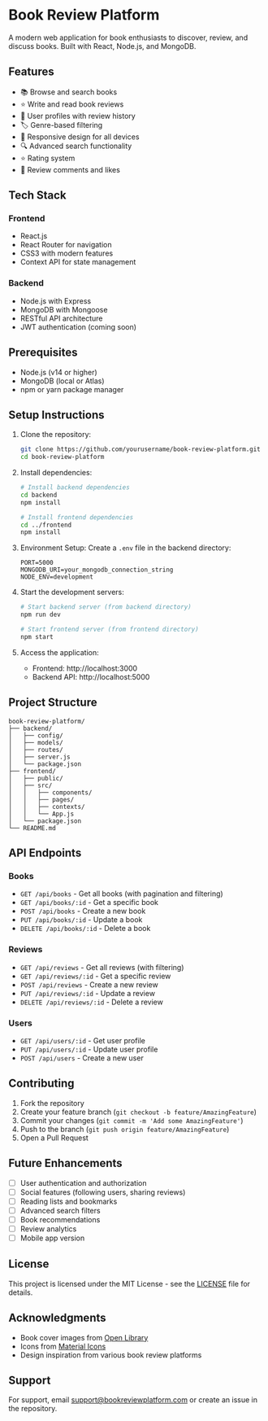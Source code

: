 # Book Review Platform

A modern web application for book enthusiasts to discover, review, and discuss books. Built with React, Node.js, and MongoDB.

## Features

- 📚 Browse and search books
- ⭐ Write and read book reviews
- 👤 User profiles with review history
- 🏷️ Genre-based filtering
- 📱 Responsive design for all devices
- 🔍 Advanced search functionality
- ⭐ Rating system
- 💬 Review comments and likes

## Tech Stack

### Frontend
- React.js
- React Router for navigation
- CSS3 with modern features
- Context API for state management

### Backend
- Node.js with Express
- MongoDB with Mongoose
- RESTful API architecture
- JWT authentication (coming soon)

## Prerequisites

- Node.js (v14 or higher)
- MongoDB (local or Atlas)
- npm or yarn package manager

## Setup Instructions

1. Clone the repository:
   ```bash
   git clone https://github.com/yourusername/book-review-platform.git
   cd book-review-platform
   ```

2. Install dependencies:
   ```bash
   # Install backend dependencies
   cd backend
   npm install

   # Install frontend dependencies
   cd ../frontend
   npm install
   ```

3. Environment Setup:
   Create a `.env` file in the backend directory:
   ```
   PORT=5000
   MONGODB_URI=your_mongodb_connection_string
   NODE_ENV=development
   ```

4. Start the development servers:
   ```bash
   # Start backend server (from backend directory)
   npm run dev

   # Start frontend server (from frontend directory)
   npm start
   ```

5. Access the application:
   - Frontend: http://localhost:3000
   - Backend API: http://localhost:5000

## Project Structure

```
book-review-platform/
├── backend/
│   ├── config/
│   ├── models/
│   ├── routes/
│   ├── server.js
│   └── package.json
├── frontend/
│   ├── public/
│   ├── src/
│   │   ├── components/
│   │   ├── pages/
│   │   ├── contexts/
│   │   └── App.js
│   └── package.json
└── README.md
```

## API Endpoints

### Books
- `GET /api/books` - Get all books (with pagination and filtering)
- `GET /api/books/:id` - Get a specific book
- `POST /api/books` - Create a new book
- `PUT /api/books/:id` - Update a book
- `DELETE /api/books/:id` - Delete a book

### Reviews
- `GET /api/reviews` - Get all reviews (with filtering)
- `GET /api/reviews/:id` - Get a specific review
- `POST /api/reviews` - Create a new review
- `PUT /api/reviews/:id` - Update a review
- `DELETE /api/reviews/:id` - Delete a review

### Users
- `GET /api/users/:id` - Get user profile
- `PUT /api/users/:id` - Update user profile
- `POST /api/users` - Create a new user

## Contributing

1. Fork the repository
2. Create your feature branch (`git checkout -b feature/AmazingFeature`)
3. Commit your changes (`git commit -m 'Add some AmazingFeature'`)
4. Push to the branch (`git push origin feature/AmazingFeature`)
5. Open a Pull Request

## Future Enhancements

- [ ] User authentication and authorization
- [ ] Social features (following users, sharing reviews)
- [ ] Reading lists and bookmarks
- [ ] Advanced search filters
- [ ] Book recommendations
- [ ] Review analytics
- [ ] Mobile app version

## License

This project is licensed under the MIT License - see the [LICENSE](LICENSE) file for details.

## Acknowledgments

- Book cover images from [Open Library](https://openlibrary.org/)
- Icons from [Material Icons](https://material.io/resources/icons/)
- Design inspiration from various book review platforms

## Support

For support, email support@bookreviewplatform.com or create an issue in the repository.
